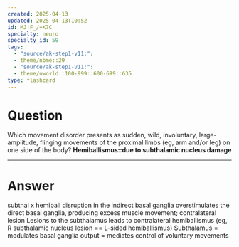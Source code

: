 ```yaml
---
created: 2025-04-13
updated: 2025-04-13T10:52
id: MJ!F_/+K7C
specialty: neuro
specialty_id: 59
tags:
  - "source/ak-step1-v11:": 
  - theme/nbme::29
  - "source/ak-step1-v11:": 
  - theme/uworld::100-999::600-699::635
type: flashcard
---
```


# Question
Which movement disorder presents as sudden, wild, involuntary, large-amplitude, flinging movements of the proximal limbs (eg, arm and/or leg) on one side of the body?    **Hemiballismus::due to subthalamic nucleus damage**

---

# Answer
subthal x hemiball  disruption in the indirect basal ganglia overstimulates the direct basal ganglia, producing excess muscle movement; contralateral lesion   Lesions to the subthalamus leads to contralateral hemiballismus (eg, R subthalamic nucleus lesion == L-sided hemiballismus)  Subthalamus = modulates basal ganglia output = mediates control of voluntary movements